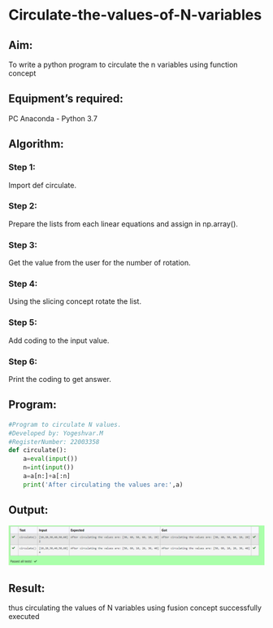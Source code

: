 # Circulate-the-values-of-N-variables
## Aim:
To write a python program to circulate the n variables using function concept
## Equipment’s required:
PC
Anaconda - Python 3.7
## Algorithm: 
### Step 1:
Import def circulate.
### Step 2: 
Prepare the lists from each linear equations and assign in np.array().
### Step 3: 
Get the value from the user for the number of rotation.
### Step 4: 
Using the slicing concept rotate the list.
### Step 5:
Add coding to the input value. 
### Step 6: 
Print the coding to get answer.
## Program:
```python
#Program to circulate N values.
#Developed by: Yogeshvar.M
#RegisterNumber: 22003358
def circulate():
    a=eval(input())
    n=int(input())
    a=a[n:]+a[:n]
    print('After circulating the values are:',a)
```    

## Output:
![output](circulate.png)

## Result:
thus circulating the values of N variables using fusion concept successfully executed
